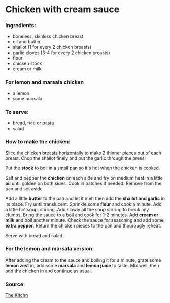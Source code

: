 # Chicken with cream sauce

### Ingredients:
* boneless, skinless chicken breast
* oil and butter
* shallot (1 for every 2 chicken breasts)
* garlic cloves (3-4 for every 2 chicken breasts)
* flour
* chicken stock
* cream or milk

### For lemon and marsala chicken
* a lemon
* some marsala

### To serve:
* bread, rice or pasta
* salad

### How to make the chicken:

Slice the chicken breasts horizontally to make 2 thinner pieces out of each breast. Chop the shallot finely and put the garlic through the press.

Put the **stock** to boil in a small pan so it's hot when the chicken is cooked.

Salt and pepper the **chicken** on each side and fry on medium heat in a little **oil** until golden on both sides. Cook in batches if needed. Remove from the pan and set aside. 

Add a little **butter** to the pan and let it melt then add the **shallot and garlic** in its place. Fry until translucent. Sprinkle some **flour** and cook a minute. Add a little hot soup, stirring. Add slowly all the soup stirring to break any clumps. Bring the sauce to a boil and cook for 1-2 minutes. Add **cream or milk** and boil another minute. Check the sauce for seasoning and add some **extra pepper**. Return the chicken pieces to the pan and thourougly reheat.

Serve with bread and salad.


### For the lemon and marsala version:

After adding the cream to the sauce and boiling it for a minute, grate some **lemon zest** in, add some **marsala** and **lemon juice** to taste. Mix well, then add the chicken in and continue as usual.


### Source:

[The Kitchn](https://www.thekitchn.com/lemon-garlic-chicken-264412)
